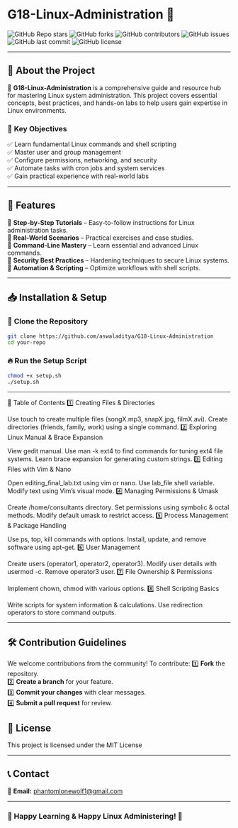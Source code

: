 # G18-Linux-Administration 🚀

![GitHub Repo stars](https://img.shields.io/github/stars/your-username/your-repo?style=social)
![GitHub forks](https://img.shields.io/github/forks/your-username/your-repo?style=social)
![GitHub contributors](https://img.shields.io/github/contributors/your-username/your-repo)
![GitHub issues](https://img.shields.io/github/issues/your-username/your-repo)
![GitHub last commit](https://img.shields.io/github/last-commit/your-username/your-repo)
![GitHub license](https://img.shields.io/github/license/your-username/your-repo)

---

## 📌 About the Project

🔹 **G18-Linux-Administration** is a comprehensive guide and resource hub for mastering Linux system administration. This project covers essential concepts, best practices, and hands-on labs to help users gain expertise in Linux environments.

### 🎯 **Key Objectives**
✅ Learn fundamental Linux commands and shell scripting  
✅ Master user and group management  
✅ Configure permissions, networking, and security  
✅ Automate tasks with cron jobs and system services  
✅ Gain practical experience with real-world labs  

---

## 🚀 Features

🔹 **Step-by-Step Tutorials** – Easy-to-follow instructions for Linux administration tasks.  
🔹 **Real-World Scenarios** – Practical exercises and case studies.  
🔹 **Command-Line Mastery** – Learn essential and advanced Linux commands.  
🔹 **Security Best Practices** – Hardening techniques to secure Linux systems.  
🔹 **Automation & Scripting** – Optimize workflows with shell scripts.  

---

## 📥 Installation & Setup

### 🔧 **Clone the Repository**
```bash
git clone https://github.com/aswaladitya/G18-Linux-Administration
cd your-repo
```

### 🔥 **Run the Setup Script**
```bash
chmod +x setup.sh
./setup.sh
```

---

📖 Table of Contents
1️⃣ Creating Files & Directories

Use touch to create multiple files (songX.mp3, snapX.jpg, filmX.avi).
Create directories (friends, family, work) using a single command.
2️⃣ Exploring Linux Manual & Brace Expansion

View gedit manual.
Use man -k ext4 to find commands for tuning ext4 file systems.
Learn brace expansion for generating custom strings.
3️⃣ Editing Files with Vim & Nano

Open editing_final_lab.txt using vim or nano.
Use lab_file shell variable.
Modify text using Vim’s visual mode.
4️⃣ Managing Permissions & Umask

Create /home/consultants directory.
Set permissions using symbolic & octal methods.
Modify default umask to restrict access.
5️⃣ Process Management & Package Handling

Use ps, top, kill commands with options.
Install, update, and remove software using apt-get.
6️⃣ User Management

Create users (operator1, operator2, operator3).
Modify user details with usermod -c.
Remove operator3 user.
7️⃣ File Ownership & Permissions

Implement chown, chmod with various options.
8️⃣ Shell Scripting Basics

Write scripts for system information & calculations.
Use redirection operators to store command outputs.

---

## 🛠️ Contribution Guidelines

We welcome contributions from the community! To contribute:
1️⃣ **Fork** the repository.  
2️⃣ **Create a branch** for your feature.  
3️⃣ **Commit your changes** with clear messages.  
4️⃣ **Submit a pull request** for review.  


## 📜 License

This project is licensed under the MIT License 

---

## 📞 Contact

📧 **Email:** phantomlonewolf1@gmail.com
 

---

### 🎉 Happy Learning & Happy Linux Administering! 🚀

